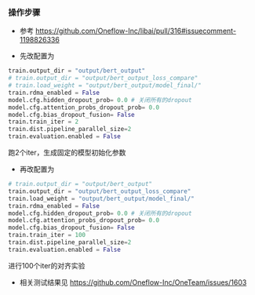 ### 操作步骤

- 参考 https://github.com/Oneflow-Inc/libai/pull/316#issuecomment-1198826336

- 先改配置为
```python
train.output_dir = "output/bert_output"
# train.output_dir = "output/bert_output_loss_compare"
# train.load_weight = "output/bert_output/model_final/"
train.rdma_enabled = False
model.cfg.hidden_dropout_prob= 0.0 # 关闭所有的dropout
model.cfg.attention_probs_dropout_prob= 0.0
model.cfg.bias_dropout_fusion= False
train.train_iter = 2
train.dist.pipeline_parallel_size=2
train.evaluation.enabled = False
```
跑2个iter，生成固定的模型初始化参数

- 再改配置为
```python
# train.output_dir = "output/bert_output"
train.output_dir = "output/bert_output_loss_compare"
train.load_weight = "output/bert_output/model_final/"
train.rdma_enabled = False
model.cfg.hidden_dropout_prob= 0.0 # 关闭所有的dropout
model.cfg.attention_probs_dropout_prob= 0.0
model.cfg.bias_dropout_fusion= False
train.train_iter = 100
train.dist.pipeline_parallel_size=2
train.evaluation.enabled = False
```
进行100个iter的对齐实验

- 相关测试结果见 https://github.com/Oneflow-Inc/OneTeam/issues/1603
